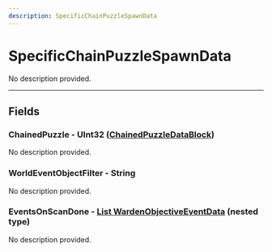 ```yaml
---
description: SpecificChainPuzzleSpawnData
---
```


# SpecificChainPuzzleSpawnData

No description provided.

***

## Fields

### ChainedPuzzle - UInt32 ([ChainedPuzzleDataBlock](../datablocks/main/chainedpuzzle.md))

No description provided.

### WorldEventObjectFilter - String

No description provided.

### EventsOnScanDone - [List WardenObjectiveEventData](./wardenobjectiveeventdata.md) (nested type)

No description provided.
